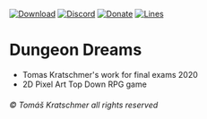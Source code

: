 [![Download](https://img.shields.io/badge/Official-Page-lightgrey)](https://quaky.itch.io/dungeon-dreams)
[![Discord](https://img.shields.io/discord/696370255592685599?color=green&label=Discord)](https://discord.gg/4pHE55e)
[![Donate](https://img.shields.io/badge/Donate-Itch.io-blue)](https://quaky.itch.io/dungeon-dreams/purchase)
[![Lines](https://img.shields.io/badge/Version-1.1.7-red)](#)
# Dungeon Dreams
* Tomas Kratschmer's work for final exams 2020
* 2D Pixel Art Top Down RPG game
###### © Tomáš Kratschmer all rights reserved
